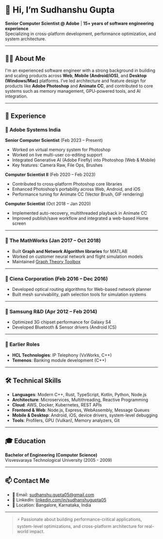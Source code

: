 # 👋 Hi, I’m Sudhanshu Gupta

**Senior Computer Scientist @ Adobe** | **15+ years of software engineering experience**  
Specializing in cross-platform development, performance optimization, and system architecture.

---

## 🧑‍💻 About Me

I'm an experienced software engineer with a strong background in building and scaling products across **Web**, **Mobile (Android/iOS)**, and **Desktop (Windows/Mac)** platforms. I’ve led architecture and feature design for products like **Adobe Photoshop** and **Animate CC**, and contributed to core systems such as memory management, GPU-powered tools, and AI integration.

---

## 💼 Experience

### 🔹 **Adobe Systems India**  
**Senior Computer Scientist** (Feb 2023 – Present)  
- Worked on virtual memory system for Photoshop
- Worked on live multi-user co-editing support
- Integrated Generative AI (Adobe Firefly) into Photoshop (Web & Mobile)
- Key features: Camera Raw, File Ops, Brushes

**Computer Scientist II** (Feb 2020 – Feb 2023)  
- Contributed to cross-platform Photoshop core libraries  
- Enhanced Photoshop’s portability across Web, Android, and iOS  
- Performance tuning for Animate CC (Vector Brush, GIF rendering)

**Computer Scientist** (Oct 2018 – Jan 2020)  
- Implemented auto-recovery, multithreaded playback in Animate CC  
- Improved publish/save workflow and integrated a web-based Home screen

---

### 🔹 **The MathWorks** (Jan 2017 – Oct 2018)  
- Built **Graph and Network Algorithm libraries** for MATLAB  
- Worked on customer neural network and flight simulation models  
- Maintained [Graph Theory Toolbox](https://in.mathworks.com/matlabcentral/fileexchange/4266-grtheory-graph-theory-toolbox)

---

### 🔹 **Ciena Corporation** (Feb 2016 – Dec 2016)  
- Developed optical routing algorithms for Web-based network planner  
- Built mesh survivability, path selection tools for simulation systems

---

### 🔹 **Samsung R&D** (Apr 2012 – Feb 2014)  
- Optimized 3G chipset performance for Galaxy S4  
- Developed Bluetooth & Sensor drivers (Android ICS)

---

### 🔹 Earlier Roles  
- **HCL Technologies**: IP Telephony (VxWorks, C++)  
- **Temenos**: Banking module development (C++)

---

## 🛠️ Technical Skills

- **Languages**: Modern C++, Rust, TypeScript, Kotlin, Python, Node.js  
- **Architecture**: Microservices, Multithreading, Reactive Programming  
- **Cloud**: AWS, Docker, Kubernetes, REST APIs  
- **Frontend & Web**: Node.js, Express, WebAssembly, Message Queues  
- **Mobile & Desktop**: Android, iOS, device drivers, system-level debugging  
- **Tools**: Profilers, GPU (Vulkan), Memory analyzers, Git

---

## 🎓 Education

**Bachelor of Engineering (Computer Science)**  
Visvesvaraya Technological University (2005 - 2009)

---

## 📫 Contact Me

- 📧 Email: [sudhanshu.gupta05@gmail.com](mailto:sudhanshu.gupta05@gmail.com)  
- 💼 LinkedIn: [linkedin.com/in/sudhanshugupta05](https://linkedin.com/in/sudhanshugupta05)  
- 📍 Location: Bangalore, Karnataka, India  

---

> ⚡ Passionate about building performance-critical applications, system-level optimizations, and cross-platform architecture for real-world impact.
